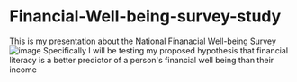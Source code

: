 # Financial-Well-being-survey-study
This is my presentation about the National Finanacial Well-being Survey
![image](https://user-images.githubusercontent.com/74316333/99918044-98bc3880-2d14-11eb-9390-48670dd9bb20.png)
Specifically I will be testing my proposed hypothesis that financial literacy is a better predictor of a person's financial well being than their income
